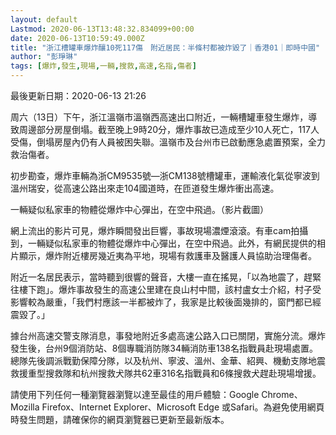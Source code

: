 ```yaml
---
layout: default
Lastmod: 2020-06-13T13:48:32.834099+00:00
date: 2020-06-13T10:59:49.000Z
title: "浙江槽罐車爆炸釀10死117傷　附近居民：半條村都被炸毀了｜香港01｜即時中國"
author: "彭琤琳"
tags: [爆炸,發生,現場,一輛,搜救,高速,名指,傷者]
---
```


最後更新日期：2020-06-13 21:26

周六（13日）下午，浙江溫嶺市溫嶺西高速出口附近，一輛槽罐車發生爆炸，導致周邊部分房屋倒塌。截至晚上9時20分，爆炸事故已造成至少10人死亡，117人受傷，倒塌房屋內仍有人員被困失聯。溫嶺市及台州市已啟動應急處置預案，全力救治傷者。

初步勘查，爆炸車輛為浙CM9535號—浙CM138號槽罐車，運輸液化氣從寧波到溫州瑞安，從高速公路出來走104國道時，在匝道發生爆炸衝出高速。

一輛疑似私家車的物體從爆炸中心彈出，在空中飛過。（影片截圖）

網上流出的影片可見，爆炸瞬間發出巨響，事故現場濃煙滾滾。有車cam拍攝到，一輛疑似私家車的物體從爆炸中心彈出，在空中飛過。此外，有網民提供的相片顯示，爆炸附近樓房幾近夷為平地，現場有救護車及醫護人員協助治理傷者。

附近一名居民表示，當時聽到很響的聲音，大樓一直在搖晃，「以為地震了，趕緊往樓下跑」。爆炸事故發生的高速公里建在良山村中間，該村盧女士介紹，村子受影響較為嚴重，「我們村應該一半都被炸了，我家是比較後面幾排的，窗門都已經震毀了。」

據台州高速交警支隊消息，事發地附近多處高速公路入口已關閉，實施分流。爆炸發生後，台州9個消防站、8個專職消防隊34輛消防車138名指戰員赴現場處置。總隊先後調派戰勤保障分隊，以及杭州、寧波、溫州、金華、紹興、機動支隊地震救援重型搜救隊和杭州搜救犬隊共62車316名指戰員和6條搜救犬趕赴現場增援。

請使用下列任何一種瀏覽器瀏覽以達至最佳的用戶體驗：Google Chrome、Mozilla Firefox、Internet Explorer、Microsoft Edge 或Safari。為避免使用網頁時發生問題，請確保你的網頁瀏覽器已更新至最新版本。

